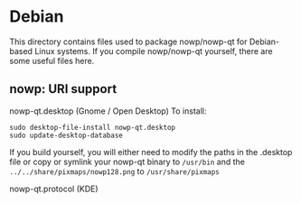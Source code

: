 
Debian
====================
This directory contains files used to package nowp/nowp-qt
for Debian-based Linux systems. If you compile nowp/nowp-qt yourself, there are some useful files here.

## nowp: URI support ##


nowp-qt.desktop  (Gnome / Open Desktop)
To install:

	sudo desktop-file-install nowp-qt.desktop
	sudo update-desktop-database

If you build yourself, you will either need to modify the paths in
the .desktop file or copy or symlink your nowp-qt binary to `/usr/bin`
and the `../../share/pixmaps/nowp128.png` to `/usr/share/pixmaps`

nowp-qt.protocol (KDE)

